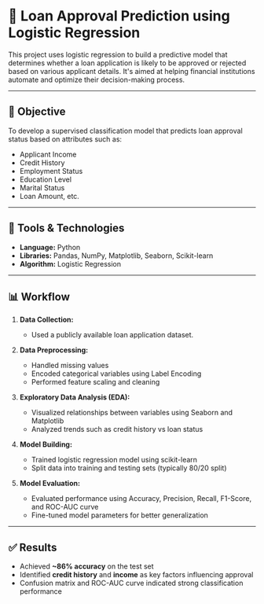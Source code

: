 # 🏦 Loan Approval Prediction using Logistic Regression

This project uses logistic regression to build a predictive model that determines whether a loan application is likely to be approved or rejected based on various applicant details. It's aimed at helping financial institutions automate and optimize their decision-making process.

---

## 📌 Objective

To develop a supervised classification model that predicts loan approval status based on attributes such as:

- Applicant Income
- Credit History
- Employment Status
- Education Level
- Marital Status
- Loan Amount, etc.

---

## 🧰 Tools & Technologies

- **Language:** Python  
- **Libraries:** Pandas, NumPy, Matplotlib, Seaborn, Scikit-learn  
- **Algorithm:** Logistic Regression

---

## 📊 Workflow

1. **Data Collection:**  
   - Used a publicly available loan application dataset.

2. **Data Preprocessing:**  
   - Handled missing values  
   - Encoded categorical variables using Label Encoding  
   - Performed feature scaling and cleaning

3. **Exploratory Data Analysis (EDA):**  
   - Visualized relationships between variables using Seaborn and Matplotlib  
   - Analyzed trends such as credit history vs loan status

4. **Model Building:**  
   - Trained logistic regression model using scikit-learn  
   - Split data into training and testing sets (typically 80/20 split)

5. **Model Evaluation:**  
   - Evaluated performance using Accuracy, Precision, Recall, F1-Score, and ROC-AUC curve  
   - Fine-tuned model parameters for better generalization

---

## ✅ Results

- Achieved **~86% accuracy** on the test set  
- Identified **credit history** and **income** as key factors influencing approval  
- Confusion matrix and ROC-AUC curve indicated strong classification performance

